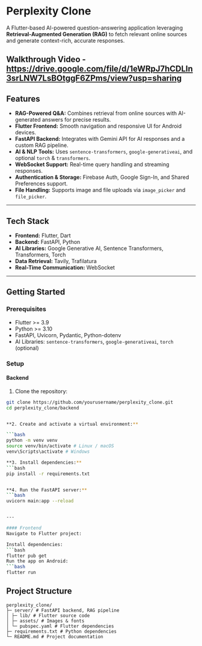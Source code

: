 # Perplexity Clone

A Flutter-based AI-powered question-answering application leveraging **Retrieval-Augmented Generation (RAG)** to fetch relevant online sources and generate context-rich, accurate responses.

Walkthrough Video - https://drive.google.com/file/d/1eWRpJ7hCDLIn3srLNW7LsBOtggF6ZPms/view?usp=sharing
---

## Features

- **RAG-Powered Q&A:** Combines retrieval from online sources with AI-generated answers for precise results.
- **Flutter Frontend:** Smooth navigation and responsive UI for Android devices.
- **FastAPI Backend:** Integrates with Gemini API for AI responses and a custom RAG pipeline.
- **AI & NLP Tools:** Uses `sentence-transformers`, `google-generativeai`, and optional `torch` & `transformers`.
- **WebSocket Support:** Real-time query handling and streaming responses.
- **Authentication & Storage:** Firebase Auth, Google Sign-In, and Shared Preferences support.
- **File Handling:** Supports image and file uploads via `image_picker` and `file_picker`.

---

## Tech Stack

- **Frontend:** Flutter, Dart
- **Backend:** FastAPI, Python
- **AI Libraries:** Google Generative AI, Sentence Transformers, Transformers, Torch
- **Data Retrieval:** Tavily, Trafilatura
- **Real-Time Communication:** WebSocket

---

## Getting Started

### Prerequisites

- Flutter >= 3.9
- Python >= 3.10
- FastAPI, Uvicorn, Pydantic, Python-dotenv
- AI Libraries: `sentence-transformers`, `google-generativeai`, `torch` (optional)

### Setup

#### Backend

1. Clone the repository:

```bash
git clone https://github.com/yourusername/perplexity_clone.git
cd perplexity_clone/backend


**2. Create and activate a virtual environment:**  

```bash
python -m venv venv
source venv/bin/activate # Linux / macOS
venv\Scripts\activate # Windows

**3. Install dependencies:**  
```bash
pip install -r requirements.txt


**4. Run the FastAPI server:**  
```bash
uvicorn main:app --reload


---

#### Frontend  
Navigate to Flutter project:  

Install dependencies:  
```bash
flutter pub get
Run the app on Android:  
```bash
flutter run
```
## Project Structure  
``` text
perplexity_clone/
├─ server/ # FastAPI backend, RAG pipeline
│ ├─ lib/ # Flutter source code
│ ├─ assets/ # Images & fonts
│ └─ pubspec.yaml # Flutter dependencies
├─ requirements.txt # Python dependencies
└─ README.md # Project documentation 
```
